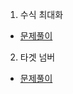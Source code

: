 1. 수식 최대화
* [문제풀이](https://ht.oopy.io/2ed06dfa-c6df-4b0a-9238-25bf850df120)

2. 타겟 넘버
* [문제풀이](https://ht.oopy.io/4185a7bd-b43d-4c9f-ae80-e60f759a71fb)